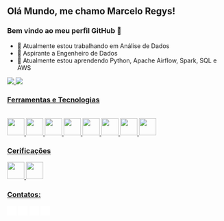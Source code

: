 ## Olá Mundo, me chamo Marcelo Regys! 
### Bem vindo ao meu perfil GitHub 👋
<!--
**marceloregys/marceloregys** is a ✨ _special_ ✨ repository because its `README.md` (this file) appears on your GitHub profile.

Here are some ideas to get you started:

- 🔭 I’m currently working on ...
- 🌱 I’m currently learning ...
- 👯 I’m looking to collaborate on ...
- 🤔 I’m looking for help with ...
- 💬 Ask me about ...
- 📫 How to reach me: ...
- 😄 Pronouns: ...
- ⚡ Fun fact: ...
-->

- 🔭 Atualmente estou trabalhando em Análise de Dados
- 🔭 Aspirante a Engenheiro de Dados
- 🌱 Atualmente estou aprendendo Python, Apache Airflow, Spark, SQL e AWS

<div>
  <a href="https://github.com/marceloregys">
    <img loading="lazy" height="180em" src="https://github-readme-stats.vercel.app/api?username=marceloregys&show_icons=true&theme=algolia&include_all_commits=true&count_private=true"/>
  <img loading="lazy" height="180em" src="https://github-readme-stats.vercel.app/api/top-langs/?username=marceloregys&layout=compact&langs_count=8&theme=algolia"/>
</div>

### Ferramentas e Tecnologias
<div style="display: inline_block"><br>
  <img loading="lazy" src="https://cdn.jsdelivr.net/gh/devicons/devicon@latest/icons/python/python-original.svg" width="40" height="40"/>
  <img loading="lazy" src="https://cdn.jsdelivr.net/gh/devicons/devicon@latest/icons/jupyter/jupyter-original-wordmark.svg" width="40" height="40"/>
  <img loading="lazy" src="https://cdn.jsdelivr.net/gh/devicons/devicon@latest/icons/pandas/pandas-original-wordmark.svg" width="40" height="40"/>
  <img loading="lazy" src="https://cdn.jsdelivr.net/gh/devicons/devicon@latest/icons/apachespark/apachespark-original-wordmark.svg" width="40" height="40"/>
  <img loading="lazy" src="https://cdn.jsdelivr.net/gh/devicons/devicon@latest/icons/apacheairflow/apacheairflow-original-wordmark.svg" width="40" height="40"/>
  <img loading="lazy" src="https://cdn.jsdelivr.net/gh/devicons/devicon@latest/icons/postgresql/postgresql-original-wordmark.svg" width="40" height="40"/>
  <img loading="lazy" src="https://cdn.jsdelivr.net/gh/devicons/devicon@latest/icons/amazonwebservices/amazonwebservices-original-wordmark.svg" width="40" height="40"/>
  <img loading="lazy" src="https://cdn.jsdelivr.net/gh/devicons/devicon@latest/icons/docker/docker-original.svg" width="40" height="40"/>
</div>

### Cerificações
<div style="display: inline_block">
  <img loading="lazy" src="https://cdn.jsdelivr.net/gh/devicons/devicon@latest/icons/amazonwebservices/amazonwebservices-original-wordmark.svg" width="40" height="40"/>
  <img loading="lazy" src="https://cdn.jsdelivr.net/gh/devicons/devicon@latest/icons/apacheairflow/apacheairflow-original-wordmark.svg" width="40" height="40"/>
</div>

### Contatos:

<div>
  <a href="https://instagram.com/marceloregys" target="_blank"><img loading="lazy"  width="22px" src="https://github.com/Aakarsh-B/trying-repos/blob/master/insta.svg" target="_blank"></a>
  <a href="https://www.linkedin.com/in/marceloregysgomes" target="_blank"><img loading="lazy" width="22px" src="https://github.com/marceloregys/marceloregys/blob/main/icones/linkedin.svg" target="_blank"></a>   
  <a href="mailto:marceloregys@gmail.com" target="_blank"><img loading="lazy" width="22px" src="https://github.com/marceloregys/marceloregys/blob/main/icones/email.png" target="_blank"></a>     
  <a href=https://www.youtube.com/@marceloregys target="_blank"><img loading="lazy" width="22px" src="https://github.com/marceloregys/marceloregys/blob/main/icones/youtube.png" target="_blank"></a>   
</div>
